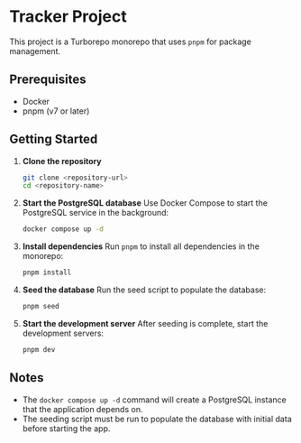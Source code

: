 # Tracker Project

This project is a Turborepo monorepo that uses `pnpm` for package management.

## Prerequisites
- Docker
- pnpm (v7 or later)

## Getting Started

1. **Clone the repository**
   ```sh
   git clone <repository-url>
   cd <repository-name>
   ```

2. **Start the PostgreSQL database**
   Use Docker Compose to start the PostgreSQL service in the background:
   ```sh
   docker compose up -d
   ```

3. **Install dependencies**
   Run `pnpm` to install all dependencies in the monorepo:
   ```sh
   pnpm install
   ```

4. **Seed the database**
   Run the seed script to populate the database:
   ```sh
   pnpm seed
   ```

5. **Start the development server**
   After seeding is complete, start the development servers:
   ```sh
   pnpm dev
   ```

## Notes
- The `docker compose up -d` command will create a PostgreSQL instance that the application depends on.
- The seeding script must be run to populate the database with initial data before starting the app.


